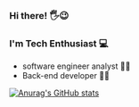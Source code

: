 ### Hi there! 🖐😉

### I'm Tech Enthusiast 💻
 - software engineer analyst 👩‍🎓
 - Back-end developer 👩‍💻


[![Anurag's GitHub stats](https://github-readme-stats.vercel.app/api?username=TuanySantos)](https://github.com/TuanySantos/github-readme-stats)

<!--
**TuanySantos/TuanySantos** is a ✨ _special_ ✨ repository because its `README.md` (this file) appears on your GitHub profile.


Here are some ideas to get you started:

- 🔭 I’m currently working on ...
- 🌱 I’m currently learning ...
- 👯 I’m looking to collaborate on ...
- 🤔 I’m looking for help with ...
- 💬 Ask me about ...
- 📫 How to reach me: ...
- 😄 Pronouns: ...
- ⚡ Fun fact: ...
-->
